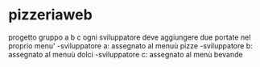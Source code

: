 # pizzeriaweb
progetto gruppo a b c
ogni sviluppatore deve aggiungere due portate nel proprio menu'
-sviluppatore a: assegnato al menuù pizze
-sviluppatore b: assegnato al menuù dolci 
-sviluppatore c: assegnato al menù bevande
